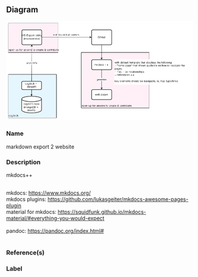 

## Diagram

![markdown export 2 website](../img/miscdiagram_3o5NdPdgh9b.png)


### Name


markdown export 2 website



### Description


mkdocs++<div><br></div><div>mkdocs: https://www.mkdocs.org/</div><div>mkdocs plugins: https://github.com/lukasgeiter/mkdocs-awesome-pages-plugin</div><div>material for mkdocs: https://squidfunk.github.io/mkdocs-material/#everything-you-would-expect</div><div><br></div><div>pandoc: https://pandoc.org/index.html#</div><div><br></div>



### Reference(s)




### Label




